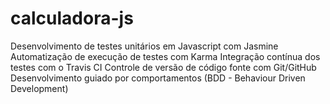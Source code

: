 # calculadora-js

Desenvolvimento de testes unitários em Javascript com Jasmine
Automatização de execução de testes com Karma
Integração contínua dos testes com o Travis CI
Controle de versão de código fonte com Git/GitHub
Desenvolvimento guiado por comportamentos (BDD - Behaviour Driven Development)
